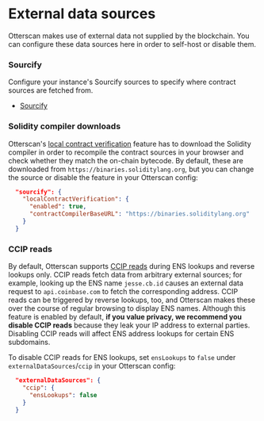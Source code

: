 # External data sources

Otterscan makes use of external data not supplied by the blockchain. You can configure these data sources here in order to self-host or disable them.

### Sourcify
Configure your instance's Sourcify sources to specify where contract sources are fetched from.
* [Sourcify](./sourcify.md)

### Solidity compiler downloads
Otterscan's [local contract verification](../../contract-verification/local-contract-verification.md) feature has to download the Solidity compiler in order to recompile the contract sources in your browser and check whether they match the on-chain bytecode. By default, these are downloaded from `https://binaries.soliditylang.org`, but you can change the source or disable the feature in your Otterscan config:

```json
  "sourcify": {
    "localContractVerification": {
      "enabled": true,
      "contractCompilerBaseURL": "https://binaries.soliditylang.org"
    }
  }
```

### CCIP reads
By default, Otterscan supports [CCIP reads](https://eips.ethereum.org/EIPS/eip-3668) during ENS lookups and reverse lookups only. CCIP reads fetch data from arbitrary external sources; for example, looking up the ENS name `jesse.cb.id` causes an external data request to `api.coinbase.com` to fetch the corresponding address. CCIP reads can be triggered by reverse lookups, too, and Otterscan makes these over the course of regular browsing to display ENS names. Although this feature is enabled by default, **if you value privacy, we recommend you disable CCIP reads** because they leak your IP address to external parties. Disabling CCIP reads will affect ENS address lookups for certain ENS subdomains.

To disable CCIP reads for ENS lookups, set `ensLookups` to `false` under `externalDataSources`/`ccip` in your Otterscan config:

```json
  "externalDataSources": {
    "ccip": {
      "ensLookups": false
    }
  }
```
